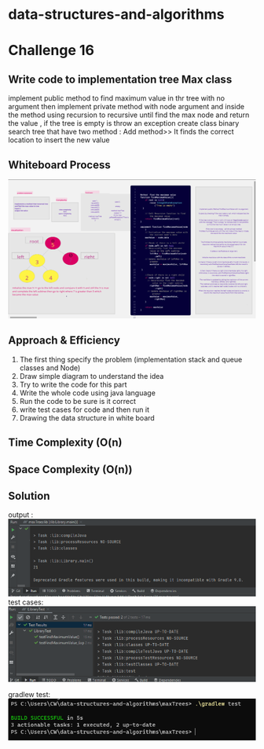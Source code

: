 # data-structures-and-algorithms

# Challenge 16
<!-- Description of the challenge -->
## Write code to implementation  tree Max class
implement public method to find maximum value in thr tree with no argument then implement private method with node argument and inside the method using 
recursion to recursive until find the max node and return the value , if the tree is empty is throw an exception
create class binary search tree that have two method :
Add method>> It finds the correct location to insert the new value





## Whiteboard Process
<!-- Embedded whiteboard image -->
![image (45).png](pic%2Fimage%20%2845%29.png)

## Approach & Efficiency
<!-- What approach did you take? Why? What is the Big O space/time for this approach? -->
1. The first thing specify the problem (implementation stack and queue classes and Node)
2. Draw simple diagram to understand the idea
3. Try to write the code for this part
4. Write the whole code using java language
5. Run the code to be sure is it correct
6. write test cases for code and then run it
7. Drawing the data structure in white board




## Time Complexity (O(n)
## Space Complexity (O(n))


## Solution
<!-- Show how to run your code,and examples of it in action -->
output :
![output16.PNG](pic%2Foutput16.PNG)
test cases:
![gradlew16.PNG](pic%2Fgradlew16.PNG)

gradlew test:
![testcaa16.PNG](pic%2Ftestcaa16.PNG)

